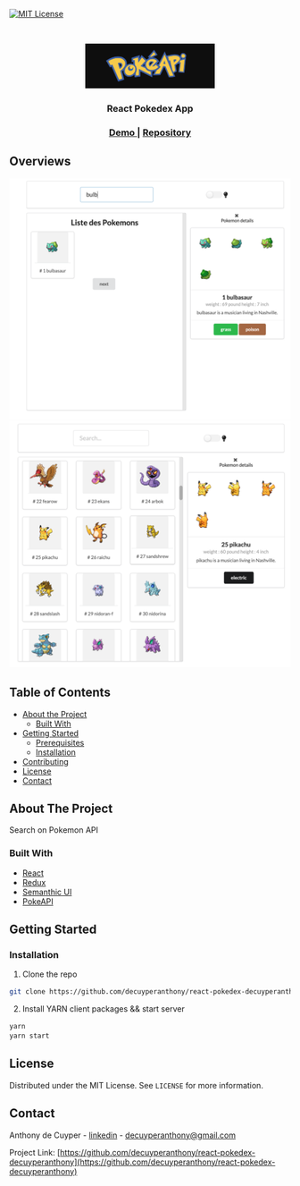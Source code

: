 

[![MIT License][license-shield]][license-url]



<!-- PROJECT LOGO -->
<br />
<p align="center">
  <a href="https://github.com/othneildrew/Best-README-Template">
    <img src=".github/img/pokeapi.png" alt="Logo" width="auto" height="80">
  </a>

  <h3 align="center">React Pokedex App</h3>

  <div align="center">
  <h3>
    <a href="https://anthonydecuyper.netlify.app/">
      Demo
    </a>
    <span> | </span>
    <a href="https://github.com/decuyperanthony/portefolio-react">
      Repository
    </a>


  </h3>
</div>

## Overviews
<img src=".github/img/overview1.png" alt="Logo" width="auto" >
<img src=".github/img/overview2.png" alt="Logo" width="auto" >



<!-- TABLE OF CONTENTS -->
## Table of Contents


* [About the Project](#about-the-project)
  * [Built With](#built-with)
* [Getting Started](#getting-started)
  * [Prerequisites](#prerequisites)
  * [Installation](#installation)
* [Contributing](#contributing)
* [License](#license)
* [Contact](#contact)



<!-- ABOUT THE PROJECT -->
## About The Project
Search on Pokemon API

### Built With

* [React](https://fr.reactjs.org/)
* [Redux](https://redux.js.org/)
* [Semanthic UI](https://semantic-ui.com/)
* [PokeAPI](https://pokeapi.co/)



<!-- GETTING STARTED -->
## Getting Started


### Installation

1. Clone the repo
```sh
git clone https://github.com/decuyperanthony/react-pokedex-decuyperanthony
```

2. Install YARN client packages && start server
```sh
yarn
yarn start
```




<!-- LICENSE -->
## License

Distributed under the MIT License. See `LICENSE` for more information.



<!-- CONTACT -->
## Contact

Anthony de Cuyper - [linkedin](https://www.linkedin.com/in/anthony-de-cuyper/) - decuyperanthony@gmail.com

Project Link: [https://github.com/decuyperanthony/react-pokedex-decuyperanthony](https://github.com/decuyperanthony/react-pokedex-decuyperanthony)






<!-- MARKDOWN LINKS & IMAGES -->
<!-- https://www.markdownguide.org/basic-syntax/#reference-style-links -->
[contributors-shield]: https://img.shields.io/github/contributors/othneildrew/Best-README-Template.svg?style=flat-square
[contributors-url]: https://github.com/othneildrew/Best-README-Template/graphs/contributors
[forks-shield]: https://img.shields.io/github/forks/othneildrew/Best-README-Template.svg?style=flat-square
[forks-url]: https://github.com/othneildrew/Best-README-Template/network/members
[stars-shield]: https://img.shields.io/github/stars/othneildrew/Best-README-Template.svg?style=flat-square
[stars-url]: https://github.com/othneildrew/Best-README-Template/stargazers
[issues-shield]: https://img.shields.io/github/issues/othneildrew/Best-README-Template.svg?style=flat-square
[issues-url]: https://github.com/othneildrew/Best-README-Template/issues
[license-shield]: https://img.shields.io/github/license/othneildrew/Best-README-Template.svg?style=flat-square
[license-url]: https://github.com/othneildrew/Best-README-Template/blob/master/LICENSE.txt
[linkedin-shield]: https://img.shields.io/badge/-LinkedIn-black.svg?style=flat-square&logo=linkedin&colorB=555
[linkedin-url]: https://linkedin.com/in/othneildrew
[product-screenshot]: images/screenshot.png